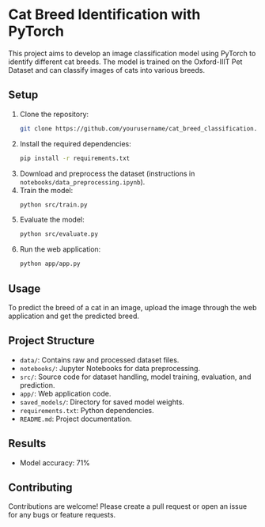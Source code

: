 # Cat Breed Identification with PyTorch

This project aims to develop an image classification model using PyTorch to identify different cat breeds. The model is trained on the Oxford-IIIT Pet Dataset and can classify images of cats into various breeds.

## Setup

1. Clone the repository:
   ```sh
   git clone https://github.com/yourusername/cat_breed_classification.git
   ```
2. Install the required dependencies:
   ```sh
   pip install -r requirements.txt
   ```
3. Download and preprocess the dataset (instructions in `notebooks/data_preprocessing.ipynb`).
4. Train the model:
   ```sh
   python src/train.py
   ```
5. Evaluate the model:
   ```sh
   python src/evaluate.py
   ```
6. Run the web application:
   ```sh
   python app/app.py
   ```

## Usage

To predict the breed of a cat in an image, upload the image through the web application and get the predicted breed.

## Project Structure

- `data/`: Contains raw and processed dataset files.
- `notebooks/`: Jupyter Notebooks for data preprocessing.
- `src/`: Source code for dataset handling, model training, evaluation, and prediction.
- `app/`: Web application code.
- `saved_models/`: Directory for saved model weights.
- `requirements.txt`: Python dependencies.
- `README.md`: Project documentation.

## Results

- Model accuracy: 71%



## Contributing

Contributions are welcome! Please create a pull request or open an issue for any bugs or feature requests.
